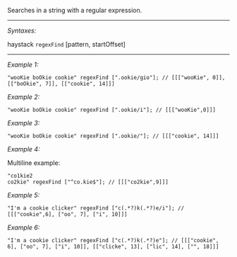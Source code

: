 Searches in a string with a regular expression.


---
*Syntaxes:*

haystack `regexFind` [pattern, startOffset]

---
*Example 1:*

```sqf
"wooKie boOkie cookie" regexFind [".ookie/gio"]; // [[["wooKie", 0]], [["boOkie", 7]], [["cookie", 14]]]
```

*Example 2:*

```sqf
"wooKie boOkie cookie" regexFind [".ookie/i"]; // [[["wooKie",0]]]
```

*Example 3:*

```sqf
"wooKie boOkie cookie" regexFind [".ookie/"]; // [[["cookie", 14]]]
```

*Example 4:*

Multiline example:

```sqf
"co1kie2
co2kie" regexFind ["^co.kie$"]; // [[["co2kie",9]]]
```

*Example 5:*

```sqf
"I'm a cookie clicker" regexFind ["c(.*?)k(.*?)e/i"]; // [[["cookie",6], ["oo", 7], ["i", 10]]]
```

*Example 6:*

```sqf
"I'm a cookie clicker" regexFind ["c(.*?)k(.*?)e"]; // [[["cookie", 6], ["oo", 7], ["i", 10]], [["clicke", 13], ["lic", 14], ["", 18]]]
```